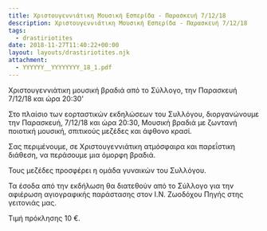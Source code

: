 ```yaml
---
title: Χριστουγεννιάτικη Μουσική Εσπερίδα - Παρασκευή 7/12/18
description: Χριστουγεννιάτικη Μουσική Εσπερίδα - Παρασκευή 7/12/18
tags:
  - drastiriotites
date: 2018-11-27T11:40:22+00:00
layout: layouts/drastiriotites.njk
attachment:
  - YYYYYY__YYYYYYYY_18_1.pdf
---
```


Χριστουγεννιάτικη μουσική βραδιά από το Σύλλογο, την Παρασκευή 7/12/18 και ώρα 20:30'

<!-- excerpt -->

Στο πλαίσιο των εορταστικών εκδηλώσεων του Συλλόγου, διοργανώνουμε την Παρασκευή, 7/12/18 και ώρα 20:30, Μουσική βραδιά με ζωντανή ποιοτική μουσική, σπιτικούς μεζέδες και άφθονο κρασί.

Σας περιμένουμε, σε Χριστουγεννιάτικη ατμόσφαιρα και παρεΐστικη διάθεση, να περάσουμε μια όμορφη βραδιά.

Τους μεζέδες προσφέρει η ομάδα γυναικών του Συλλόγου.

Τα έσοδα από την εκδήλωση θα διατεθούν από το Σύλλογο για την αφιέρωση αγιογραφικής παράστασης στον Ι.Ν. Ζωοδόχου Πηγής στης γειτονιάς μας.

Τιμή πρόκλησης 10 €.
